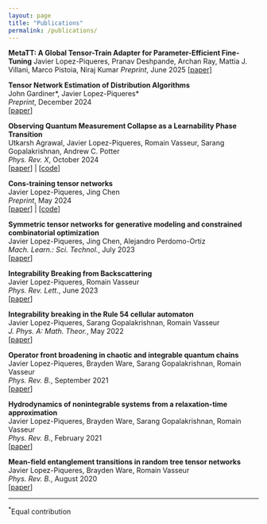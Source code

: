 ```yaml
---
layout: page
title: "Publications"
permalink: /publications/
---
```


**MetaTT: A Global Tensor-Train Adapter for Parameter-Efficient Fine-Tuning**
Javier Lopez-Piqueres, Pranav Deshpande, Archan Ray, Mattia J. Villani, Marco Pistoia, Niraj Kumar
*Preprint*, June 2025 
[[paper]](https://www.arxiv.org/pdf/2506.09105)

**Tensor Network Estimation of Distribution Algorithms**  
John Gardiner\*, Javier Lopez-Piqueres\*  
*Preprint*, December 2024  
[[paper](https://arxiv.org/abs/2412.19780)] 

**Observing Quantum Measurement Collapse as a Learnability Phase Transition**  
Utkarsh Agrawal, Javier Lopez-Piqueres, Romain Vasseur, Sarang Gopalakrishnan, Andrew C. Potter  
*Phys. Rev. X*, October 2024  
[[paper](https://journals.aps.org/prx/abstract/10.1103/PhysRevX.14.041012)] | [[code](https://github.com/JaviLoPiq/learnability_transitions)]  

**Cons-training tensor networks**   
Javier Lopez-Piqueres, Jing Chen  
*Preprint*, May 2024  
[[paper](https://arxiv.org/abs/2405.09005)] | [[code](https://github.com/JaviLoPiq/ConstrainTNet.jl)]

**Symmetric tensor networks for generative modeling and constrained combinatorial optimization**  
Javier Lopez-Piqueres, Jing Chen, Alejandro Perdomo-Ortiz  
*Mach. Learn.: Sci. Technol.*, July 2023  
[[paper](https://iopscience.iop.org/article/10.1088/2632-2153/ace0f5)]

**Integrability Breaking from Backscattering**  
Javier Lopez-Piqueres, Romain Vasseur  
*Phys. Rev. Lett.*, June 2023  
[[paper](https://journals.aps.org/prl/abstract/10.1103/PhysRevLett.130.247101)]

**Integrability breaking in the Rule 54 cellular automaton**  
Javier Lopez-Piqueres, Sarang Gopalakrishnan, Romain Vasseur  
*J. Phys. A: Math. Theor.*, May 2022  
[[paper](https://iopscience.iop.org/article/10.1088/1751-8121/ac6b66)]

**Operator front broadening in chaotic and integrable quantum chains**  
Javier Lopez-Piqueres, Brayden Ware, Sarang Gopalakrishnan, Romain Vasseur  
*Phys. Rev. B.*, September 2021  
[[paper](https://journals.aps.org/prb/abstract/10.1103/PhysRevB.104.104307)]

**Hydrodynamics of nonintegrable systems from a relaxation-time approximation**  
Javier Lopez-Piqueres, Brayden Ware, Sarang Gopalakrishnan, Romain Vasseur  
*Phys. Rev. B.*, February 2021  
[[paper](https://journals.aps.org/prb/abstract/10.1103/PhysRevB.103.L060302)]

**Mean-field entanglement transitions in random tree tensor networks**  
Javier Lopez-Piqueres, Brayden Ware, Romain Vasseur  
*Phys. Rev. B.*, August 2020  
[[paper](https://journals.aps.org/prb/abstract/10.1103/PhysRevB.102.064202)]  

---  

<sup>\*</sup>Equal contribution